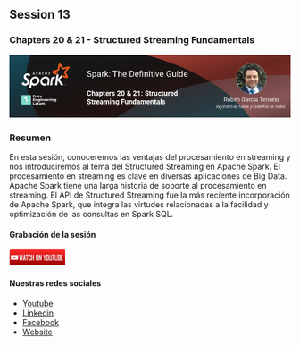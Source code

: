 ## Session 13
### Chapters 20 & 21 - Structured Streaming Fundamentals

![Banner Session 13](../../assets/banner_session_13.png)

### Resumen
En esta sesión, conoceremos las ventajas del procesamiento en streaming y nos introduciremos al tema del Structured Streaming en Apache Spark. El procesamiento en streaming es clave en diversas aplicaciones de Big Data. Apache Spark tiene una larga historia de soporte al procesamiento en streaming. El API de Structured Streaming fue la más reciente incorporación de Apache Spark, que integra las virtudes relacionadas a la facilidad y optimización de las consultas en Spark SQL.

#### Grabación de la sesión
[![Watch Session 13](../../assets/youtube.png)](https://www.youtube.com/watch?v=y4DWXnEIgeM)

#### Nuestras redes sociales
* [Youtube](https://www.youtube.com/channel/UCqFCoUEvxR23ymmih0GD7mQ?sub_confirmation=1 'Subscríbate al canal')
* [Linkedin](https://www.linkedin.com/company/data-engineering-latam/ 'Síganos en Linkedin')
* [Facebook](https://www.facebook.com/dataengineeringlatam/ 'Síganos en Facebook')
* [Website](https://expy.bio/dataengineeringlatam 'Nuestro website')
